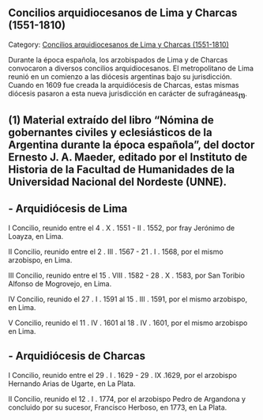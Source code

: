 ## Concilios arquidiocesanos de Lima y Charcas (1551-1810)

Category: [Concilios arquidiocesanos de Lima y Charcas (1551-1810)](http://descubrircorrientes.com.ar/2012/index.php/3098-cronologias/cronologias-del-periodo-colonial/nomina-de-autoridades-eclesiasticas/concilios-arquidiocesanos-y-sinodos-diocesanos/concilios-arquidiocesanos-de-lima-y-charcas-1551-1810)

Durante la época española, los arzobispados de Lima y de Charcas convocaron a diversos concilios arquidiocesanos. El metropolitano de Lima reunió en un comienzo a las diócesis argentinas bajo su jurisdicción. Cuando en 1609 fue creada la arquidiócesis de Charcas, estas mismas diócesis pasaron a esta nueva jurisdicción en carácter de sufragáneas<sub><strong>(1)</strong></sub>.

## **(1)** Material extraído del libro “Nómina de gobernantes civiles y eclesiásticos de la Argentina durante la época española”, del doctor Ernesto J. A. Maeder, editado por el Instituto de Historia de la Facultad de Humanidades de la Universidad Nacional del Nordeste (UNNE).

## **\- Arquidiócesis de Lima**

I Concilio, reunido entre el 4 . X . 1551 - II . 1552, por fray Jerónimo de Loayza, en Lima.

II Concilio, reunido entre el 2 . III . 1567 - 21 . I . 1568, por el mismo arzobispo, en Lima.

III Concilio, reunido entre el 15 . VIII . 1582 - 28 . X . 1583, por San Toribio Alfonso de Mogrovejo, en Lima.

IV Concilio, reunido el 27 . I . 1591 al 15 . III . 1591, por el mismo arzobispo, en Lima.

V Concilio, reunido el 11 . IV . 1601 al 18 . IV . 1601, por el mismo arzobispo en Lima.

## **\- Arquidiócesis de Charcas**

I Concilio, reunido entre el 29 . I . 1629 - 29 . IX .1629, por el arzobispo Hernando Arias de Ugarte, en La Plata.

II Concilio, reunido el 12 . I . 1774, por el arzobispo Pedro de Argandona y concluido por su sucesor, Francisco Herboso, en 1773, en La Plata.